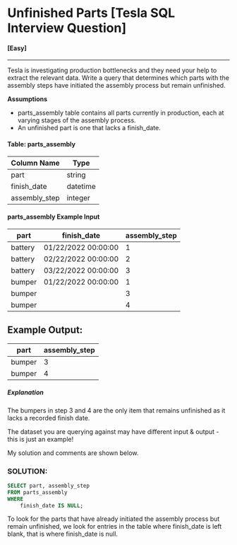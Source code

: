 # Unfinished Parts [Tesla SQL Interview Question]
#### [Easy]
  ---
 Tesla is investigating production bottlenecks and they need your help to extract the relevant data. Write a query that determines which parts with the assembly steps have initiated the assembly process but remain unfinished. 
 
 **Assumptions**
- parts_assembly table contains all parts currently in production, each at varying stages of the assembly process.
- An unfinished part is one that lacks a finish_date.

#### Table: parts_assembly
|Column Name    | Type |
| ----------- | ----------- |
| part    | string     |
| finish_date | datetime    |
| assembly_step | integer |

####  parts_assembly Example Input
|part    | finish_date | assembly_step |
| ----------- | ----------- | ----------- |
| battery  | 01/22/2022 00:00:00   | 1 |
| battery | 02/22/2022 00:00:00 | 2 |
| battery | 03/22/2022 00:00:00 | 3|
|bumper | 01/22/2022 00:00:00 | 1 |
| bumper | | 3|
|bumper | | 4|


## Example Output:
| part | assembly_step |
| -----| ----| 
| bumper | 3|
| bumper | 4 |

##### Explanation
The bumpers in step 3 and 4 are the only item that remains unfinished as it lacks a recorded finish date.

The dataset you are querying against may have different input & output - this is just an example!

My solution and comments are shown below.
### SOLUTION: 
```sql
SELECT part, assembly_step 
FROM parts_assembly
WHERE
    finish_date IS NULL;
```
To look for the parts that have already initiated the assembly process but remain unfinished, we look for entries in the table where finish_date is left blank, that is where finish_date is null. 

 
